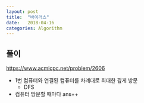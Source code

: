```yaml
---
layout: post
title:  "바이러스"
date:   2018-04-16
categories: Algorithm
---
```


## 풀이

<https://www.acmicpc.net/problem/2606>

- 1번 컴퓨터와 연결된 컴퓨터를 차례대로 최대한 깊게 방문
  - DFS
- 컴퓨터 방문할 때마다 ans++









